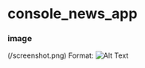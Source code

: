 # console_news_app

### image
(/screenshot.png)
Format: ![Alt Text](https://github.com/safalstha142/console_news_app/blob/main/news.PNG)
